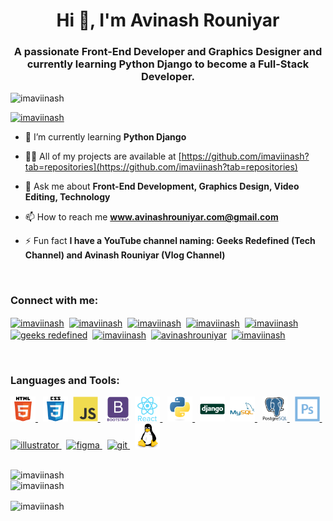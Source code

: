<h1 align="center">Hi 👋, I'm Avinash Rouniyar</h1>
<h3 align="center">A passionate Front-End Developer and Graphics Designer and currently learning Python Django to become a Full-Stack Developer.</h3>

<p align="left"> <img src="https://komarev.com/ghpvc/?username=imaviinash&label=Profile%20views&color=0e75b6&style=flat" alt="imaviinash" /> </p>

<p align="left"> <a href="https://twitter.com/imaviinash" target="blank"><img src="https://img.shields.io/twitter/follow/imaviinash?logo=twitter&style=for-the-badge" alt="imaviinash" /></a> </p>

- 🌱 I’m currently learning **Python Django**

- 👨‍💻 All of my projects are available at [https://github.com/imaviinash?tab=repositories](https://github.com/imaviinash?tab=repositories)

- 💬 Ask me about **Front-End Development, Graphics Design, Video Editing, Technology**

- 📫 How to reach me **www.avinashrouniyar.com@gmail.com**

- ⚡ Fun fact **I have a YouTube channel naming: Geeks Redefined (Tech Channel) and Avinash Rouniyar (Vlog Channel)**
<br>

<h3 align="left">Connect with me:</h3>
<p align="left">
<a href="https://linkedin.com/in/imaviinash" target="_blank"><img align="center" src="https://cdn.jsdelivr.net/npm/simple-icons@4.22.0/icons/linkedin.svg" alt="imaviinash" height="40" width="40" /></a>&nbsp;
<a href="https://twitter.com/imaviinash" target="_blank"><img align="center" src="https://cdn.jsdelivr.net/npm/simple-icons@4.22.0/icons/twitter.svg" alt="imaviinash" height="40" width="40" /></a>&nbsp;
<a href="https://instagram.com/imaviinash" target="_blank"><img align="center" src="https://cdn.jsdelivr.net/npm/simple-icons@4.22.0/icons/instagram.svg" alt="imaviinash" height="40" width="40" /></a>&nbsp;
 <a href="https://facebook.com/imaviinash" target="_blank"><img align="center" src="https://cdn.jsdelivr.net/npm/simple-icons@4.22.0/icons/facebook.svg" alt="imaviinash" height="40" width="40" /></a>&nbsp;
<a href="https://discord.io/imaviinash" target="_blank"><img align="center" src="https://cdn.jsdelivr.net/npm/simple-icons@4.22.0/icons/discord.svg" alt="imaviinash" height="40" width="40" /></a>&nbsp;
<a href="https://www.youtube.com/c/GeeksRedefined" target="_blank"><img align="center" src="https://cdn.jsdelivr.net/npm/simple-icons@4.22.0/icons/youtube.svg" alt="geeks redefined" height="40" width="40" /></a>&nbsp;
<a href="https://dribbble.com/imaviinash" target="_blank"><img align="center" src="https://cdn.jsdelivr.net/npm/simple-icons@4.22.0/icons/dribbble.svg" alt="imaviinash" height="40" width="40" /></a>&nbsp;
<a href="https://www.behance.net/avinashrouniyar" target="_blank"><img align="center" src="https://cdn.jsdelivr.net/npm/simple-icons@4.22.0/icons/behance.svg" alt="avinashrouniyar" height="40" width="40" /></a>&nbsp;
<a href="https://stackoverflow.com/users/15201867/avinash-rouniyar" target="_blank"><img align="center" src="https://cdn.jsdelivr.net/npm/simple-icons@4.22.0/icons/stackoverflow.svg" alt="imaviinash" height="40" width="40" /></a>
</p>
<br>

<h3 align="left">Languages and Tools:</h3>
<p align="left">
<a href="https://www.w3.org/html/" target="_blank"> <img src="https://raw.githubusercontent.com/devicons/devicon/master/icons/html5/html5-original-wordmark.svg" alt="html5" width="40" height="40"/> </a>&nbsp;
<a href="https://www.w3schools.com/css/" target="_blank"> <img src="https://raw.githubusercontent.com/devicons/devicon/master/icons/css3/css3-original-wordmark.svg" alt="css3" width="40" height="40"/></a>&nbsp;
<a href="https://developer.mozilla.org/en-US/docs/Web/JavaScript" target="_blank"> <img src="https://raw.githubusercontent.com/devicons/devicon/master/icons/javascript/javascript-original.svg" alt="javascript" width="40" height="40"/> </a>&nbsp;
<a href="https://getbootstrap.com" target="_blank"> <img src="https://raw.githubusercontent.com/devicons/devicon/master/icons/bootstrap/bootstrap-plain-wordmark.svg" alt="bootstrap" width="40" height="40"/></a>&nbsp;
<a href="https://reactjs.org/" target="_blank"> <img src="https://raw.githubusercontent.com/devicons/devicon/master/icons/react/react-original-wordmark.svg" alt="react" width="40" height="40"/> </a>&nbsp;
<a href="https://www.python.org" target="_blank"> <img src="https://raw.githubusercontent.com/devicons/devicon/master/icons/python/python-original.svg" alt="python" width="40" height="40"/> </a>&nbsp;
<a href="https://www.djangoproject.com/" target="_blank"> <img src="https://raw.githubusercontent.com/devicons/devicon/master/icons/django/django-original.svg" alt="django" width="40" height="40"/></a>&nbsp;
<a href="https://www.mysql.com/" target="_blank"> <img src="https://raw.githubusercontent.com/devicons/devicon/master/icons/mysql/mysql-original-wordmark.svg" alt="mysql" width="40" height="40"/> </a>&nbsp;
 <a href="https://www.postgresql.org" target="_blank"> <img src="https://raw.githubusercontent.com/devicons/devicon/master/icons/postgresql/postgresql-original-wordmark.svg" alt="postgresql" width="40" height="40"/> </a>&nbsp;
<a href="https://www.photoshop.com/en" target="_blank"> <img src="https://raw.githubusercontent.com/devicons/devicon/master/icons/photoshop/photoshop-line.svg" alt="photoshop" width="40" height="40"/> </a>&nbsp;
<a href="https://www.adobe.com/in/products/illustrator.html" target="_blank"> <img src="https://www.vectorlogo.zone/logos/adobe_illustrator/adobe_illustrator-icon.svg" alt="illustrator" width="40" height="40"/> </a>  &nbsp;
<a href="https://www.figma.com/" target="_blank"> <img src="https://www.vectorlogo.zone/logos/figma/figma-icon.svg" alt="figma" width="40" height="40"/> </a>&nbsp;
<a href="https://git-scm.com/" target="_blank"> <img src="https://www.vectorlogo.zone/logos/git-scm/git-scm-icon.svg" alt="git" width="40" height="40"/> </a>&nbsp;
<a href="https://www.linux.org/" target="_blank"> <img src="https://raw.githubusercontent.com/devicons/devicon/master/icons/linux/linux-original.svg" alt="linux" width="40" height="40"/> </a> </p>
<br>

<div class = "row">
<div class = "col-md-6">
<img src="https://github-readme-stats.vercel.app/api/top-langs?username=imaviinash&show_icons=true&locale=en&layout=compact" alt="imaviinash" />
</div>
<div class = "col-md-6">
<img src="https://github-readme-stats.vercel.app/api?username=imaviinash&show_icons=true&locale=en" alt="imaviinash" />
</div>
</div>
<p><img align="center" src="https://github-readme-streak-stats.herokuapp.com/?user=imaviinash&" alt="imaviinash" /></p>

